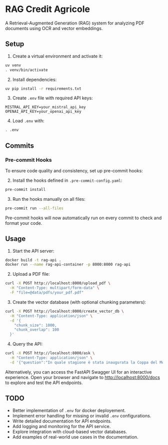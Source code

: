 # RAG Credit Agricole

A Retrieval-Augmented Generation (RAG) system for analyzing PDF documents using OCR and vector embeddings.

## Setup

1. Create a virtual environment and activate it:
```bash
uv venv
. venv/bin/activate
```

2. Install dependencies:
```bash
uv pip install -r requirements.txt
```

3. Create `.env` file with required API keys:
```
MISTRAL_API_KEY=your_mistral_api_key
OPENAI_API_KEY=your_openai_api_key
```
4. Load `.env` with:
```bash
. .env
```

## Commits

### Pre-commit Hooks

To ensure code quality and consistency, set up pre-commit hooks:

2. Install the hooks defined in `.pre-commit-config.yaml`:
  ```bash
  pre-commit install
  ```

3. Run the hooks manually on all files:
  ```bash
  pre-commit run --all-files
  ```

Pre-commit hooks will now automatically run on every commit to check and format your code.


## Usage

1. Start the API server:
```bash
docker build -t rag-api .
docker run --name rag-api-container -p 8000:8000 rag-api
```

2. Upload a PDF file:
```bash
curl -X POST http://localhost:8000/upload_pdf \
  -H "Content-Type: multipart/form-data" \
  -F "file=@data/pdfs/your_pdf.pdf"
```

3. Create the vector database (with optional chunking parameters):
```bash
curl -X POST http://localhost:8000/create_vector_db \
  -H "Content-Type: application/json" \
  -d '{
    "chunk_size": 1000,
    "chunk_overlap": 100
  }'
```

4. Query the API:
```bash
curl -X POST http://localhost:8000/ask \
  -H "Content-Type: application/json" \
  -d '{"question":"In quale stagione è stata inaugurata la Coppa del Mondo di sci alpino?"}'
```

  Alternatively, you can access the FastAPI Swagger UI for an interactive experience. Open your browser and navigate to [http://localhost:8000/docs](http://localhost:8000/docs) to explore and test the API endpoints.

## TODO
- Better implementation of `.env` for docker deployement.
- Implement error handling for missing or invalid `.env` configurations.
- Write detailed documentation for API endpoints.
- Add logging and monitoring for the API service.
- Explore integration with cloud-based vector databases.
- Add examples of real-world use cases in the documentation.